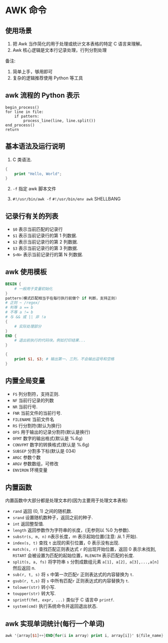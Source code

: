 # AWK 命令

## 使用场景

1. 把 Awk 当作简化的用于处理或统计文本表格的特定 C 语言来理解。
2. Awk 核心逻辑是文本行记录处理，行列分割处理

备注:

1. 简单上手，够用即可
2. 复杂的逻辑推荐使用 Python 等工具

## awk 流程的 Python 表示

```python3
begin_process()
for line in file:
    if pattern:
        process_line(line, line.split())
end_process()
return
```

## 基本语法及运行说明

1. C 类语法.

```awk
{
    print "Hello, World";
}
```

2. `-f` 指定 awk 脚本文件

3. `#!/usr/bin/awk -f` `#!/usr/bin/env awk` SHELLBANG

## 记录行有关的列表

- `$0` 表示当前匹配的记录行
- `$1` 表示当前记录行的第 1 列数据.
- `$2` 表示当前记录行的第 2 列数据.
- `$3` 表示当前记录行的第 3 列数据.
- `$<N>` 表示当前记录行的第 N 列数据.

## awk 使用模板

```awk
BEGIN {
    # 一般用于变量初始化
}
pattern(模式匹配相当于在每行执行前做个 if 判断，支持正则)
# 正则 ~ /regex/
# 判等 a == b
# 不等 a != b
# 与 && 或 || 非 !a
{
    # 实际处理部分
}
END {
    # 退出前执行的代码块。例如打印结果...
}
```

```awk
{
    print $1, $3; # 输出第一、三列，不会输出逗号和空格
}
```

## 内置全局变量

- `FS` 列分割符，支持正则.
- `NF` 当前行记录的列数
- `NR` 当前行号.
- `FNR` 当前文件的当前行号.
- `FILENAME` 当前文件名
- `RS` 行分割符(默认为换行)
- `OFS` 用于输出的记录分割符(默认是换行)
- `OFMT` 数字的输出格式(默认是 %.6g)
- `CONVFMT` 数字的转换格式(默认是 %.6g)
- `SUBSEP` 分割多下标(默认是 034)
- `ARGC` 参数个数
- `ARGV` 参数数组，可修改
- `ENVIRON` 环境变量

## 内置函数

内置函数中大部分都是处理文本的(因为主要用于处理文本表格)

- `rand` 返回 (0, 1) 之间的随机数.
- `srand` 设置随机数种子，返回之前的种子.
- `int` 返回整型值.
- `length` 返回参数作为字符串的长度，(无参则以 %0 为参数).
- `substr(s, m, n)` n表示长度，m 表示起始位置(注意: 从 1 开始).
- `index(s, t)` 查找 `t` 出现的索引位置，0 表示没有出现.
- `match(s, r)` 查找匹配正则表达式 `r` 的出现开始位置，返回 0 表示未找到, `RSTART` 会被设置为匹配的起始位置，`RLENGTH` 表示匹配的长度.
- `split(s, a, fs)` 将字符串 `s` 分割成数组元素 `a[1], a[2], a[3],...,a[n]` 然后返回 n.
- `sub(r, t, s)` 将 `s` 中第一次匹配`r` 正则表达式的内容替换为 `t`.
- `gsub(r, t,s)` 将 `s` 中所有匹配`r` 正则表达式的内容替换为 `t`.
- `tolower(str)` 转小写.
- `toupper(str)` 转大写.
- `sprintf(fmt, expr, ...)` 类似于 C 语言中 `printf`.
- `system(cmd)` 执行系统命令并返回退出状态.

## awk 实现单词统计(每行一个单词)

```awk
awk '{array[$1]++}END{for(i in array) print i, array[i]}' ${file_name}
```

